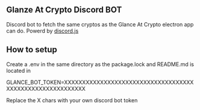 ## Glanze At Crypto Discord BOT

Discord bot to fetch the same cryptos as the Glance At Crypto electron app can do.
Powerd by [discord.js](https://discord.js.org/#/)

## How to setup

Create a .env in the same directory as the package.lock and README.md is located in

GLANCE_BOT_TOKEN=XXXXXXXXXXXXXXXXXXXXXXXXXXXXXXXXXXXXXXXXXXXXXXXXXXXXXXXXXX

Replace the X chars with your own discord bot token

